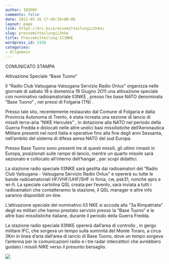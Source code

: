 ```yaml
---
author: IN3DOV
comments: false
date: 2011-05-16 17:49:35+00:00
layout: page
link: https://drc.bz/pressemitteilungii3nke/
slug: pressemitteilungii3nke
title: Pressemitteilung:II3NKE
wordpress_id: 3156
categories:
- Allgemein
---
```


COMUNICATO STAMPA 

Attivazione Speciale “Base Tuono” 

Il “Radio Club Valsugana-Valsugana Servizio Radio Onlus” organizza nelle giornate di sabato 18 e domenica 19 Giugno 2011 una attivazione speciale con nominativo radioamatoriale II3NKE , presso l’ex base NATO denominata “Base Tuono” , nei pressi di Folgaria (TN) . 

Presso tale sito, recentemente restaurato dal Comune di Folgaria e dalla Provincia Autonoma di Trento, è stata ricreata una sezione di lancio di missili terra-aria “NIKE Hercules” , in dotazione alla NATO nel periodo della Guerra Fredda e dislocati nelle altre undici basi missilistiche dell’Aeronautica Militare presenti nel nord Italia e operative fino alla fine degli anni Sessanta, nell’ambito del sistema di difesa aerea NATO del sud Europa. 

Presso Base Tuono sono presenti tre di questi missili, gli ultimi rimasti in Europa, posizionati sulle rampe di lancio, mentre un quarto missile sarà sezionato e collocato all’interno dell’hangar , per scopi didattici. 

La stazione radio speciale II3NKE sarà gestita dai radioamatori del “Radio Club Valsugana - Valsugana Servizio Radio Onlus” e opererà su tutte le bande radioamatoriali HF/VHF/UHF/SHF in fonia, cw, psk31, nonché aprs e wi-fi. La speciale cartolina QSL creata per l’evento, sarà inviata a tutti i radioamatori che contatteranno la stazione, il QSL manager e altre info saranno disponibili on-line. 

L’attivazione speciale del nominativo II3 NKE si accoda alla “3a Rimpatriata” degli ex militari che hanno prestato servizio presso la “Base Tuono” e le altre basi missilistiche italiane, durante il periodo della Guerra Fredda. 

La stazione radio speciale II3NKE opererà dall’area di controllo , in gergo militare IFC, che sorgeva un tempo sulla sommità del Monte Toraro, a circa 3Km in linea d’aria dall’area di lancio di Base Tuono, dove un tempo sorgeva l’antenna per le comunicazioni radio e i tre radar intercettori che avrebbero guidato i missili NIKE verso il presunto bersaglio. 


[![](https://drc.bz/wp-content/uploads/2011/05/qsl.jpg)](https://drc.bz/wp-content/uploads/2011/05/qsl.jpg) 


 

 


